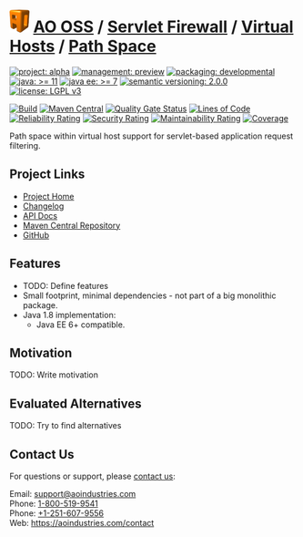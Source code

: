 # [<img src="ao-logo.png" alt="AO Logo" width="35" height="40">](https://github.com/ao-apps) [AO OSS](https://github.com/ao-apps/ao-oss) / [Servlet Firewall](https://github.com/ao-apps/ao-servlet-firewall) / [Virtual Hosts](https://github.com/ao-apps/ao-servlet-firewall-virtual-hosts) / [Path Space](https://github.com/ao-apps/ao-servlet-firewall-virtual-hosts-path-space)

[![project: alpha](https://oss.aoapps.com/ao-badges/project-alpha.svg)](https://aoindustries.com/life-cycle#project-alpha)
[![management: preview](https://oss.aoapps.com/ao-badges/management-preview.svg)](https://aoindustries.com/life-cycle#management-preview)
[![packaging: developmental](https://oss.aoapps.com/ao-badges/packaging-developmental.svg)](https://aoindustries.com/life-cycle#packaging-developmental)  
[![java: &gt;= 11](https://oss.aoapps.com/ao-badges/java-11.svg)](https://docs.oracle.com/en/java/javase/11/)
[![java ee: &gt;= 7](https://oss.aoapps.com/ao-badges/javaee-7.svg)](https://docs.oracle.com/javaee/7/)
[![semantic versioning: 2.0.0](https://oss.aoapps.com/ao-badges/semver-2.0.0.svg)](http://semver.org/spec/v2.0.0.html)
[![license: LGPL v3](https://oss.aoapps.com/ao-badges/license-lgpl-3.0.svg)](https://www.gnu.org/licenses/lgpl-3.0)

[![Build](https://github.com/ao-apps/ao-servlet-firewall-virtual-hosts-path-space/workflows/Build/badge.svg?branch=master)](https://github.com/ao-apps/ao-servlet-firewall-virtual-hosts-path-space/actions?query=workflow%3ABuild)
[![Maven Central](https://maven-badges.herokuapp.com/maven-central/com.aoapps/ao-servlet-firewall-virtual-hosts-path-space/badge.svg)](https://maven-badges.herokuapp.com/maven-central/com.aoapps/ao-servlet-firewall-virtual-hosts-path-space)
[![Quality Gate Status](https://sonarcloud.io/api/project_badges/measure?branch=master&project=com.aoapps%3Aao-servlet-firewall-virtual-hosts-path-space&metric=alert_status)](https://sonarcloud.io/dashboard?branch=master&id=com.aoapps%3Aao-servlet-firewall-virtual-hosts-path-space)
[![Lines of Code](https://sonarcloud.io/api/project_badges/measure?branch=master&project=com.aoapps%3Aao-servlet-firewall-virtual-hosts-path-space&metric=ncloc)](https://sonarcloud.io/component_measures?branch=master&id=com.aoapps%3Aao-servlet-firewall-virtual-hosts-path-space&metric=ncloc)  
[![Reliability Rating](https://sonarcloud.io/api/project_badges/measure?branch=master&project=com.aoapps%3Aao-servlet-firewall-virtual-hosts-path-space&metric=reliability_rating)](https://sonarcloud.io/component_measures?branch=master&id=com.aoapps%3Aao-servlet-firewall-virtual-hosts-path-space&metric=Reliability)
[![Security Rating](https://sonarcloud.io/api/project_badges/measure?branch=master&project=com.aoapps%3Aao-servlet-firewall-virtual-hosts-path-space&metric=security_rating)](https://sonarcloud.io/component_measures?branch=master&id=com.aoapps%3Aao-servlet-firewall-virtual-hosts-path-space&metric=Security)
[![Maintainability Rating](https://sonarcloud.io/api/project_badges/measure?branch=master&project=com.aoapps%3Aao-servlet-firewall-virtual-hosts-path-space&metric=sqale_rating)](https://sonarcloud.io/component_measures?branch=master&id=com.aoapps%3Aao-servlet-firewall-virtual-hosts-path-space&metric=Maintainability)
[![Coverage](https://sonarcloud.io/api/project_badges/measure?branch=master&project=com.aoapps%3Aao-servlet-firewall-virtual-hosts-path-space&metric=coverage)](https://sonarcloud.io/component_measures?branch=master&id=com.aoapps%3Aao-servlet-firewall-virtual-hosts-path-space&metric=Coverage)

Path space within virtual host support for servlet-based application request filtering.

## Project Links
* [Project Home](https://oss.aoapps.com/servlet-firewall/virtual-hosts/path-space/)
* [Changelog](https://oss.aoapps.com/servlet-firewall/virtual-hosts/path-space/changelog)
* [API Docs](https://oss.aoapps.com/servlet-firewall/virtual-hosts/path-space/apidocs/)
* [Maven Central Repository](https://central.sonatype.com/artifact/com.aoapps/ao-servlet-firewall-virtual-hosts-path-space)
* [GitHub](https://github.com/ao-apps/ao-servlet-firewall-virtual-hosts-path-space)

## Features
* TODO: Define features
* Small footprint, minimal dependencies - not part of a big monolithic package.
* Java 1.8 implementation:
    * Java EE 6+ compatible.

## Motivation
TODO: Write motivation

## Evaluated Alternatives
TODO: Try to find alternatives

## Contact Us
For questions or support, please [contact us](https://aoindustries.com/contact):

Email: [support@aoindustries.com](mailto:support@aoindustries.com)  
Phone: [1-800-519-9541](tel:1-800-519-9541)  
Phone: [+1-251-607-9556](tel:+1-251-607-9556)  
Web: https://aoindustries.com/contact
